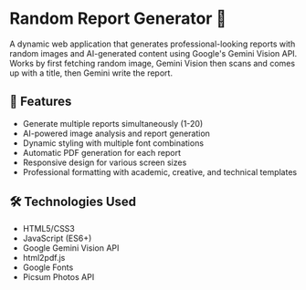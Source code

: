 # Random Report Generator 📄

A dynamic web application that generates professional-looking reports with random images and AI-generated content using Google's Gemini Vision API. Works by first fetching random image, Gemini Vision then scans and comes up with a title, then Gemini write the report.

## 🌟 Features

- Generate multiple reports simultaneously (1-20)
- AI-powered image analysis and report generation
- Dynamic styling with multiple font combinations
- Automatic PDF generation for each report
- Responsive design for various screen sizes
- Professional formatting with academic, creative, and technical templates

## 🛠️ Technologies Used

- HTML5/CSS3
- JavaScript (ES6+)
- Google Gemini Vision API
- html2pdf.js
- Google Fonts
- Picsum Photos API

